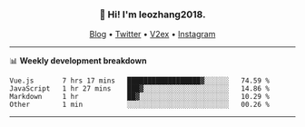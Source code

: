 <h3 align="center">👋 Hi! I'm leozhang2018.</h3>
<p align="center">
  <a href="https://code.leozhang2018.me">Blog</a> •
  <a href="https://twitter.com/leozhang2018">Twitter</a> •
  <a href="https://www.v2ex.com/member/leozhang">V2ex</a> •
  <a href="https://www.instagram.com/leozhanghere">Instagram</a>
</p>

-------

📊 **Weekly development breakdown**
<!--START_SECTION:waka-->
```text
Vue.js       7 hrs 17 mins   ██████████████████▓░░░░░░   74.59 % 
JavaScript   1 hr 27 mins    ███▓░░░░░░░░░░░░░░░░░░░░░   14.86 % 
Markdown     1 hr            ██▓░░░░░░░░░░░░░░░░░░░░░░   10.29 % 
Other        1 min           ░░░░░░░░░░░░░░░░░░░░░░░░░   00.26 % 
```
<!--END_SECTION:waka-->
-------

